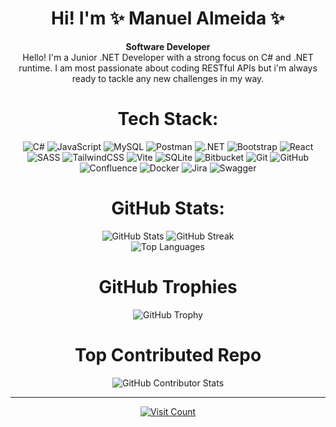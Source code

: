 <h1 align="center">Hi! I'm ✨ Manuel Almeida ✨</h1>
<p align="center">
  <strong>Software Developer</strong><br>
  Hello! I'm a Junior .NET Developer with a strong focus on C# and .NET runtime. I am most passionate about coding RESTful APIs but i'm always ready to tackle any new challenges in my way.
</p>


<h1 align="center">Tech Stack:</h1>
<p align="center">
  <img src="https://img.shields.io/badge/c%23-%23239120.svg?style=for-the-badge&logo=csharp&logoColor=white" alt="C#" />
  <img src="https://img.shields.io/badge/javascript-%23323330.svg?style=for-the-badge&logo=javascript&logoColor=%23F7DF1E" alt="JavaScript" />
  <img src="https://img.shields.io/badge/mysql-4479A1.svg?style=for-the-badge&logo=mysql&logoColor=white" alt="MySQL" />
  <img src="https://img.shields.io/badge/Postman-FF6C37?style=for-the-badge&logo=postman&logoColor=white" alt="Postman" />
  <img src="https://img.shields.io/badge/.NET-5C2D91?style=for-the-badge&logo=.net&logoColor=white" alt=".NET" />
  <img src="https://img.shields.io/badge/bootstrap-%238511FA.svg?style=for-the-badge&logo=bootstrap&logoColor=white" alt="Bootstrap" />
  <img src="https://img.shields.io/badge/react-%2320232a.svg?style=for-the-badge&logo=react&logoColor=%2361DAFB" alt="React" />
  <img src="https://img.shields.io/badge/SASS-hotpink.svg?style=for-the-badge&logo=SASS&logoColor=white" alt="SASS" />
  <img src="https://img.shields.io/badge/tailwindcss-%2338B2AC.svg?style=for-the-badge&logo=tailwind-css&logoColor=white" alt="TailwindCSS" />
  <img src="https://img.shields.io/badge/vite-%23646CFF.svg?style=for-the-badge&logo=vite&logoColor=white" alt="Vite" />
  <img src="https://img.shields.io/badge/sqlite-%2307405e.svg?style=for-the-badge&logo=sqlite&logoColor=white" alt="SQLite" />
  <img src="https://img.shields.io/badge/bitbucket-%230047B3.svg?style=for-the-badge&logo=bitbucket&logoColor=white" alt="Bitbucket" />
  <img src="https://img.shields.io/badge/git-%23F05033.svg?style=for-the-badge&logo=git&logoColor=white" alt="Git" />
  <img src="https://img.shields.io/badge/github-%23121011.svg?style=for-the-badge&logo=github&logoColor=white" alt="GitHub" />
  <img src="https://img.shields.io/badge/confluence-%23172BF4.svg?style=for-the-badge&logo=confluence&logoColor=white" alt="Confluence" />
  <img src="https://img.shields.io/badge/docker-%230db7ed.svg?style=for-the-badge&logo=docker&logoColor=white" alt="Docker" />
  <img src="https://img.shields.io/badge/jira-%230A0FFF.svg?style=for-the-badge&logo=jira&logoColor=white" alt="Jira" />
  <img src="https://img.shields.io/badge/-Swagger-%23Clojure?style=for-the-badge&logo=swagger&logoColor=white" alt="Swagger" />
</p>

<h1 align="center">GitHub Stats:</h1>

<p align="center">
  <img src="https://github-readme-stats.vercel.app/api?username=AlejandroA07&theme=dark&hide_border=false&include_all_commits=false&count_private=true" alt="GitHub Stats" />
  <img src="https://github-readme-streak-stats.herokuapp.com/?user=AlejandroA07&theme=dark&hide_border=false" alt="GitHub Streak" /><br/>
  <img src="https://github-readme-stats.vercel.app/api/top-langs/?username=AlejandroA07&theme=dark&hide_border=false&include_all_commits=false&count_private=true&layout=compact" alt="Top Languages" />
</p>


<h1 align="center">GitHub Trophies</h1>

<p align="center">
  <img src="https://github-profile-trophy.vercel.app/?username=AlejandroA07&theme=radical&no-frame=false&no-bg=true&margin-w=4" alt="GitHub Trophy" />
</p>


<h1 align="center">Top Contributed Repo</h1>

<p align="center">
  <img src="https://github-contributor-stats.vercel.app/api?username=AlejandroA07&limit=5&theme=dark&combine_all_yearly_contributions=true" alt="GitHub Contributor Stats" />
</p>


---
<p align="center">
  <a href="https://visitcount.itsvg.in">
    <img src="https://visitcount.itsvg.in/api?id=AlejandroA07&icon=0&color=0" alt="Visit Count" />
  </a>
</p>
